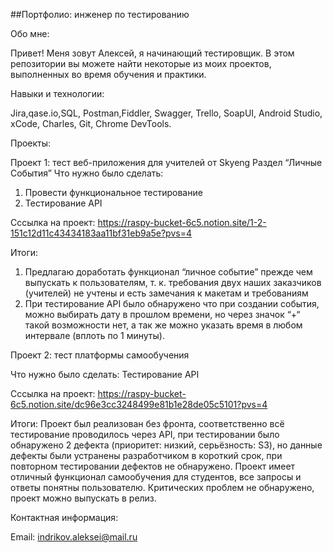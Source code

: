 ##Портфолио: инженер по тестированию

Обо мне:

Привет! Меня зовут Алексей, я начинающий тестировщик.
В этом репозитории вы можете найти некоторые из моих проектов, выполненных во время обучения и практики.

Навыки и технологии:

Jira,qase.io,SQL, Postman,Fiddler, Swagger, Trello,
SoapUI, Android Studio, xCode, Charles, Git, Chrome DevTools.

Проекты:

Проект 1: тест веб-приложения для учителей от Skyeng Раздел “Личные События”
Что нужно было сделать:
1. Провести функциональное тестирование
2. Тестирование API

Сссылка на проект: https://raspy-bucket-6c5.notion.site/1-2-151c12d11c43434183aa11bf31eb9a5e?pvs=4

Итоги:
1. Предлагаю доработать функционал “личное событие” прежде чем выпускать к пользователям, т. к. требования двух наших заказчиков (учителей) не учтены и есть замечания к макетам и требованиям
2. При тестирование API было обнаружено что при создании события, можно выбирать дату в прошлом времени, но через значок “+“ такой возможности нет, а так же можно указать время в любом интервале (вплоть по 1 минуты).

Проект 2: тест платформы самообучения

Что нужно было сделать:
Тестирование API

Сссылка на проект: https://raspy-bucket-6c5.notion.site/dc96e3cc3248499e81b1e28de05c5101?pvs=4

Итоги:
Проект был реализован без фронта, соответственно всё тестирование проводилось через API, при тестировании было обнаружено 2 дефекта (приоритет: низкий, серьёзность: S3), но данные дефекты были устранены разработчиком в короткий срок, при повторном тестировании дефектов не обнаружено. Проект имеет отличный функционал самообучения для студентов, все запросы и ответы понятны пользователю. Критических проблем не обнаружено, проект можно выпускать в релиз.

Контактная информация:

Email: indrikov.aleksei@mail.ru
